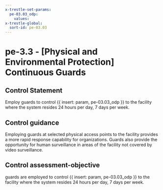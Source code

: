 ```yaml
---
x-trestle-set-params:
  pe-03.03_odp:
    values:
x-trestle-global:
  sort-id: pe-03.03
---
```


# pe-3.3 - \[Physical and Environmental Protection\] Continuous Guards

## Control Statement

Employ guards to control {{ insert: param, pe-03.03_odp }} to the facility where the system resides 24 hours per day, 7 days per week.

## Control guidance

Employing guards at selected physical access points to the facility provides a more rapid response capability for organizations. Guards also provide the opportunity for human surveillance in areas of the facility not covered by video surveillance.

## Control assessment-objective

guards are employed to control {{ insert: param, pe-03.03_odp }} to the facility where the system resides 24 hours per day, 7 days per week.
